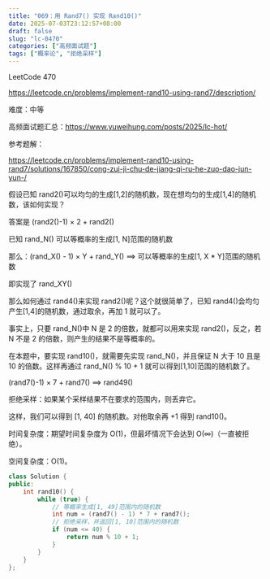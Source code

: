 ```yaml
---
title: "069：用 Rand7() 实现 Rand10()"
date: 2025-07-03T23:12:57+08:00
draft: false
slug: "lc-0470"
categories: ["高频面试题"]
tags: ["概率论", "拒绝采样"]
---
```


LeetCode 470

https://leetcode.cn/problems/implement-rand10-using-rand7/description/

难度：中等

高频面试题汇总：https://www.yuweihung.com/posts/2025/lc-hot/

参考题解：

https://leetcode.cn/problems/implement-rand10-using-rand7/solutions/167850/cong-zui-ji-chu-de-jiang-qi-ru-he-zuo-dao-jun-yun-/

假设已知 rand2()可以均匀的生成[1,2]的随机数，现在想均匀的生成[1,4]的随机数，该如何实现？

答案是 (rand2()-1) × 2 + rand2()

已知 rand_N() 可以等概率的生成[1, N]范围的随机数

那么：(rand_X() - 1) × Y + rand_Y() ==> 可以等概率的生成[1, X * Y]范围的随机数

即实现了 rand_XY()

那么如何通过 rand4()来实现 rand2()呢？这个就很简单了，已知 rand4()会均匀产生[1,4]的随机数，通过取余，再加 1 就可以了。

事实上，只要 rand_N()中 N 是 2 的倍数，就都可以用来实现 rand2()，反之，若 N 不是 2 的倍数，则产生的结果不是等概率的。

在本题中，要实现 rand10()，就需要先实现 rand_N()，并且保证 N 大于 10 且是 10 的倍数。这样再通过 rand_N() % 10 + 1 就可以得到[1,10]范围的随机数了。

(rand7()-1) × 7 + rand7() ==> rand49()

拒绝采样：如果某个采样结果不在要求的范围内，则丢弃它。

这样，我们可以得到 [1, 40] 的随机数。对他取余再 +1 得到 rand10()。

时间复杂度：期望时间复杂度为 O(1)，但最坏情况下会达到 O(∞)（一直被拒绝）。

空间复杂度：O(1)。

<!--more-->

```cpp
class Solution {
public:
    int rand10() {
        while (true) {
            // 等概率生成[1, 49]范围内的随机数
            int num = (rand7() - 1) * 7 + rand7();
            // 拒绝采样，并返回[1, 10]范围内的随机数
            if (num <= 40) {
                return num % 10 + 1;
            }
        }
    }
};
```
